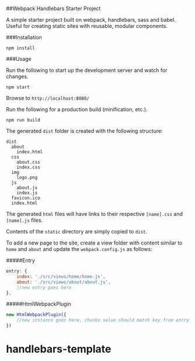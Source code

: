 ##Webpack Handlebars Starter Project

A simple starter project built on webpack, handlebars, sass and babel. Useful for creating static sites with reusable, modular components.

###Installation

    npm install
    
###Usage

Run the following to start up the development server and watch for changes.

    npm start
    
Browse to `http://localhost:8080/`

Run the following for a production build (minification, etc.).

    npm run build

The generated `dist` folder is created with the following structure:

    dist
      about
        index.html
      css
        about.css
        index.css
      img
      	logo.png
      js
        about.js
        index.js
      favicon.ico
      index.html

The generated `html` files will have links to their respective `[name].css` and `[name].js` files.

Contents of the `static` directory are simply copied to `dist`.

To add a new page to the site, create a view folder with content similar to `home` and `about` and update the `webpack.config.js` as follows:

#####Entry

```javascript
entry: {
	index: './src/views/home/home.js',
	about: './src/views/about/about.js',
	//new entry goes here
},
```

#####HtmlWebpackPlugin

```javascript
new HtmlWebpackPlugin({
	//new instance goes here, chunks value should match key from entry above
})
```
# handlebars-template
